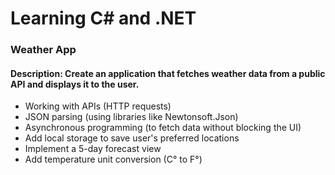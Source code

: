 # Learning C# and .NET

### Weather App
####  Description: Create an application that fetches weather data from a public API and displays it to the user.
-   Working with APIs (HTTP requests)
-   JSON parsing (using libraries like Newtonsoft.Json)
-   Asynchronous programming (to fetch data without blocking the UI)
-   Add local storage to save user's preferred locations
-   Implement a 5-day forecast view
-   Add temperature unit conversion (C° to F°)